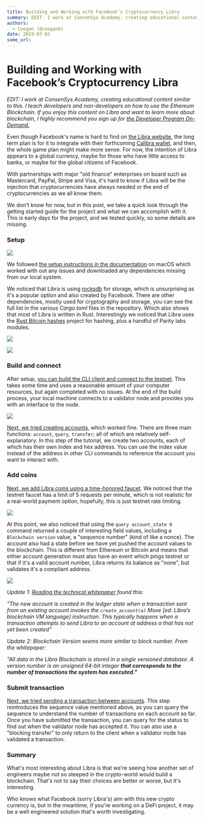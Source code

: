 ```yaml
---
title: Building and Working with Facebook’s Cryptocurrency Libra
summary: EDIT- I work at ConsenSys Academy, creating educational content similar to this. I teach developers and non-developers on how to use the Ethereum Blockchain. If you enjoy this content on Libra and want to learn more about blockchain, I highly recommend you sign up for the Developer Program On-Demand. Even though Facebooks name is hard to find on the Libra website, the long term plan is for it to integrate with their forthcoming Calibra wallet, and then, the whole game plan might make more sense.
authors:
  - Coogan (@cooganb)
date: 2019-07-02
some_url: 
---
```


# Building and Working with Facebook’s Cryptocurrency Libra


_EDIT: I work at ConsenSys Academy, creating educational content similar to this. I teach developers and non-developers on how to use the Ethereum Blockchain. If you enjoy this content on Libra and want to learn more about blockchain, I highly recommend you sign up for [the Developer Program On-Demand.](https://learn.consensys.net/catalog/info/id:141?utm_source=kauri&utm_medium=post&utm_campaign=libra)_

Even though Facebook's name is hard to find on [the Libra website](https://libra.org), the long term plan is for it to integrate with their forthcoming [Calibra wallet](https://newsroom.fb.com/news/2019/06/coming-in-2020-calibra/), and then, the whole game plan might make more sense. For now, the intention of Libra appears to a global currency, maybe for those who have little access to banks, or maybe for the global citizens of Facebook.

With partnerships with major "old finance" enterprises on board such as Mastercard, PayPal, Stripe and Visa, it's hard to know if Libra will be the injection that cryptocurrencies have always needed or the end of cryptocurrencies as we all know them.

We don't know for now, but in this post, we take a quick look through the getting started guide for the project and what we can accomplish with it. This is early days for the project, and we tested quickly, so some details are missing.

### Setup

![](https://api.kauri.io:443/ipfs/QmVQ4zYoysUEc4bB1U59eVBF284NVT7hEbBhCiFVQmV9Zo)

We followed [the setup instructions in the documentation](https://developers.libra.org/docs/my-first-transaction#clone-and-build-libra-core) on macOS which worked with out any issues and downloaded any dependencies missing from our local system.

We noticed that Libra is using [rocksdb](https://rocksdb.org) for storage, which is unsurprising as it's a popular option and also created by Facebook. There are other dependencies, mostly used for cryptography and storage, you can see the full list in the various _Cargo.toml_ files in the repository. Which also shows that most of Libra is written in Rust. Interestingly we noticed that Libra uses the [Rust Bitcoin hashes](https://github.com/rust-bitcoin/bitcoin_hashes) project for hashing, plus a handful of Parity labs modules.

![](https://api.kauri.io:443/ipfs/QmYkHTwBEuNrEJD9VpPJySN5VRPbvm9naoioQ3We2tQCr7)

![](https://api.kauri.io:443/ipfs/QmVeFKQwJoKAGzmPbqx8ZwbbiJkKzhYCc5Vke7n1cRATab)

### Build and connect

After setup, [you can build the CLI client and connect to the testnet](https://developers.libra.org/docs/my-first-transaction#build-libra-cli-client-and-connect-to-the-testnet). This takes some time and uses a reasonable amount of your computer resources, but again completed with no issues. At the end of the build process, your local machine connects to a validator node and provides you with an interface to the node.

![](https://api.kauri.io:443/ipfs/QmQ8yfWSAaw9VcfQgAEFzBe6QdyJrVtaKLXM9s8VoN2789)

[Next, we tried creating accounts](https://developers.libra.org/docs/my-first-transaction#create-alice-s-and-bob-s-account), which worked fine. There are three main functions: `account`, `query`, `transfer`; all of which are relatively self-explanatory. In this step of the tutorial, we create two accounts, each of which has their own index and hex address. You can use the index value instead of the address in other CLI commands to reference the account you want to interact with.

### Add coins

[Next, we add Libra coins using a time-honored faucet](https://developers.libra.org/docs/my-first-transaction#add-libra-coins-to-alice-s-and-bob-s-accounts). We noticed that the testnet faucet has a limit of 5 requests per minute, which is not realistic for a real-world payment option, hopefully, this is just testnet rate limiting.

![](https://api.kauri.io:443/ipfs/QmUtmEMhSd97NF7s7fqAfNJuZuMix3kgW8DGLAKCaYM4XY)

At this point, we also noticed that using the `query account_state 0` command returned a couple of interesting field values, including a `Blockchain version` value, a "sequence number" (kind of like a nonce). The account also had a state before we have yet pushed the account values to the blockchain. This is different from Ethereum or Bitcoin and means that either account generation must also have an event which pings testnet or that if it's a valid account number, Libra returns its balance as "none", but validates it's a compliant address.

![](https://api.kauri.io:443/ipfs/QmbbYY1b1iv2WgH8oAM4ZBDSVTJ1PpjC5dmAMvRwTU1ayi)

_Update 1: [Reading the technical whitepaper](chrome-extension://oemmndcbldboiebfnladdacbdfmadadm/https://developers.libra.org/docs/assets/papers/the-libra-blockchain.pdf) found this:_

_"The new account is created in the ledger state when a transaction sent from an existing account invokes the
`create_account(a)` Move [ed: Libra’s blockchain VM language] instruction. This typically happens when a transaction attempts to send Libra to an account at address a that has not yet been created"_

_Update 2: Blockchain Version seems more similar to block number. From the whitepaper:_

_"All data in the Libra Blockchain is stored in a single versioned database. A version number is an unsigned 64-bit integer **that corresponds to the number of transactions the system has executed."**_

### Submit transaction

[Next, we tried sending a transaction between accounts](https://developers.libra.org/docs/my-first-transaction#submit-a-transaction). This step reintroduces the sequence value mentioned above, as you can query the sequence to understand the number of transactions on each account so far. Once you have submitted the transaction, you can query for the status to find out when the validator node has accepted it. You can also use a "blocking transfer" to only return to the client when a validator node has validated a transaction.

### Summary

What's most interesting about Libra is that we're seeing how another set of engineers maybe not so steeped in the crypto-world would build a blockchain. That's not to say their choices are better or worse, but it's interesting.

Who knows what Facebook (sorry Libra's) aim with this new crypto currency is, but in the meantime, if you're working on a DeFi project, it may be a well engineered solution that's worth investigating.
